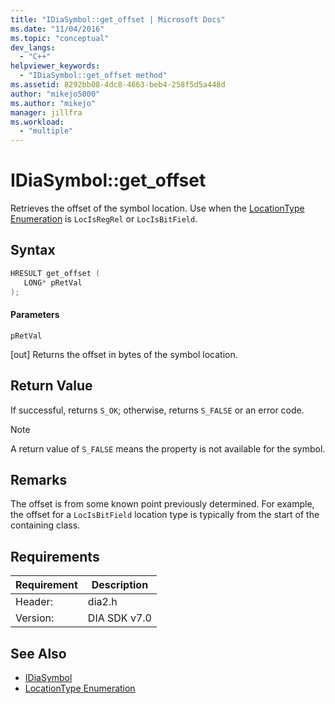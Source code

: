 ```yaml
---
title: "IDiaSymbol::get_offset | Microsoft Docs"
ms.date: "11/04/2016"
ms.topic: "conceptual"
dev_langs:
  - "C++"
helpviewer_keywords:
  - "IDiaSymbol::get_offset method"
ms.assetid: 8292bb08-4dc8-4663-beb4-258f5d5a448d
author: "mikejo5000"
ms.author: "mikejo"
manager: jillfra
ms.workload:
  - "multiple"
---
```

# IDiaSymbol::get_offset
Retrieves the offset of the symbol location. Use when the [LocationType Enumeration](../../debugger/debug-interface-access/locationtype.md) is `LocIsRegRel` or `LocIsBitField`.

## Syntax

```C++
HRESULT get_offset ( 
   LONG* pRetVal
);
```

#### Parameters
 `pRetVal`

[out] Returns the offset in bytes of the symbol location.

## Return Value
 If successful, returns `S_OK`; otherwise, returns `S_FALSE` or an error code.

> [!NOTE]
> A return value of `S_FALSE` means the property is not available for the symbol.

## Remarks
 The offset is from some known point previously determined. For example, the offset for a `LocIsBitField` location type is typically from the start of the containing class.

## Requirements

|Requirement|Description|
|-----------------|-----------------|
|Header:|dia2.h|
|Version:|DIA SDK v7.0|

## See Also
- [IDiaSymbol](../../debugger/debug-interface-access/idiasymbol.md)
- [LocationType Enumeration](../../debugger/debug-interface-access/locationtype.md)